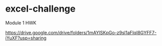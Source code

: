 # excel-challenge
Module 1 HWK


https://drive.google.com/drive/folders/1mAYlSKpGo-z9sl1aFIqI8GYFF7-iYuXF?usp=sharing
